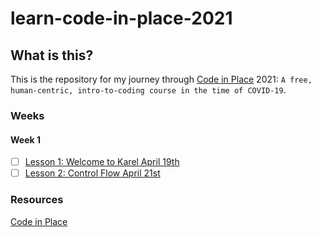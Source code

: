 # learn-code-in-place-2021

## What is this?

This is the repository for my journey through
[Code in Place](https://codeinplace.stanford.edu/) 2021:
`A free, human-centric, intro-to-coding course in the time of COVID-19`.

### Weeks

#### Week 1
- [ ] [Lesson 1: Welcome to Karel April 19th](week1/lesson1.md)
- [ ] [Lesson 2: Control Flow April 21st](week1/lesson2.md)

### Resources

[Code in Place](https://codeinplace.stanford.edu/)
[]()
